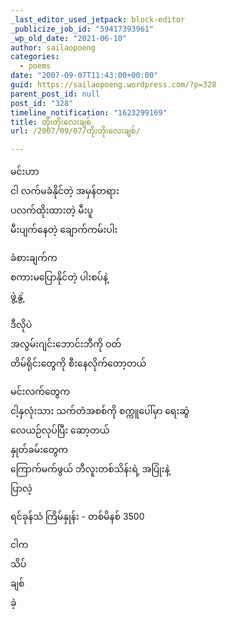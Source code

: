 ```yaml
---
_last_editor_used_jetpack: block-editor
_publicize_job_id: "59417393961"
_wp_old_date: "2021-06-10"
author: sailaopoeng
categories:
  - poems
date: "2007-09-07T11:43:00+00:00"
guid: https://sailaopoeng.wordpress.com/?p=328
parent_post_id: null
post_id: "328"
timeline_notification: "1623299169"
title: တိုးတိုးလေးချစ်
url: /2007/09/07/တိုးတိုးလေးချစ်/

---
```

မင်းဟာ  
ငါ လက်မခံနိုင်တဲ့ အမှန်တရား  
ပလက်ထိုးထားတဲ့ မီးပူ  
မီးပျက်နေတဲ့ ချောက်ကမ်းပါး

ခံစားချက်က  
စကားမပြောနိုင်တဲ့ ပါးစပ်နဲ့  
ဖွဲ့နွဲ့

ဒီလိုပဲ  
အလွမ်းဂျင်းဘောင်းဘီကို ဝတ်  
တိမ်ရိုင်းတွေကို စီးနေလိုက်တော့တယ်

မင်းလက်တွေက  
ငါ့နှလုံးသား သက်တံအစစ်ကို စက္ကူပေါ်မှာ ရေးဆွဲ  
လေယဉ်လုပ်ပြီး ဆော့တယ်  
နှုတ်ခမ်းတွေက  
ကြောက်မက်ဖွယ် ဘီလူးတစ်သိန်းရဲ့ အပြုံးနဲ့  
ပြာလဲ့

ရင်ခုန်သံ ကြိမ်နှုန်း \- တစ်မိနစ် 3500

ငါက  
သိပ်  
ချစ်  
ခဲ့
